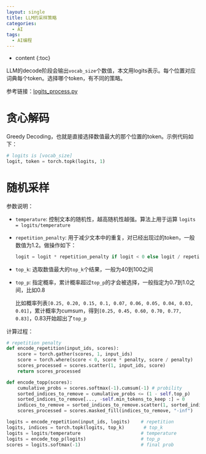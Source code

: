 ```yaml
---
layout: single
title: LLM的采样策略
categories:
  - AI
tags:
  - AI编程
---
```


* content
{:toc}
  

LLM的decode阶段会输出`vocab_size`个数值，本文用logits表示。每个位置对应词典每个token。选择哪个token，有不同的策略。

参考链接：[logits_process.py](https://github.com/huggingface/transformers/blob/main/src/transformers/generation/logits_process.py)

# 贪心解码

Greedy Decoding，也就是直接选择数值最大的那个位置的token。示例代码如下：

``` python
# logits is [vocab_size]
logit, token = torch.topk(logits, 1)
```



# 随机采样

参数说明：

* `temperature`:  控制文本的随机性，越高随机性越强。算法上用于运算 `logits = logits/temperature`

* `repetition_penalty`:  用于减少文本中的重复，对已经出现过的token，一般数值为1.2。做操作如下：

  ``` python
  logit = logit * repetition_penalty if logit < 0 else logit / repetition_penalty
  ```

* `top_k`: 选取数值最大的`top_k`个结果，一般为40到100之间

* `top_p`: 指定概率，累计概率超过`top_p`的才会被选择，一般指定为0.7到1.0之间，比如0.8

  比如概率列表`[0.25, 0.20, 0.15, 0.1, 0.07, 0.06, 0.05, 0.04, 0.03, 0.01]`，累计概率为cumsum，得到`[0.25, 0.45, 0.60, 0.70, 0.77, 0.83]`，0.83开始超出了`top_p`



计算过程：

``` python
# repetition penalty
def encode_repetition(input_ids, scores):
    score = torch.gather(scores, 1, input_ids)
    score = torch.where(score < 0, score * penalty, score / penalty)
    scores_processed = scores.scatter(1, input_ids, score)
    return scores_processed

def encode_topp(scores):
    cumulative_probs = scores.softmax(-1).cumsum(-1) # probility
    sorted_indices_to_remove = cumulative_probs <= (1 - self.top_p)
    sorted_indices_to_remove[..., -self.min_tokens_to_keep :] = 0
    indices_to_remove = sorted_indices_to_remove.scatter(1, sorted_indices, sorted_indices_to_remove)
    scores_processed = scores.masked_fill(indices_to_remove, "-inf")

logits = encode_repetition(input_ids, logits)    # repetition
logits, indices = torch.topk(logits, top_k)       # top_k
logits = logits/temperature                      # temperature
logits = encode_top_p(logits)                    # top_p
scores = logits.softmax(-1)                      # final prob
```

